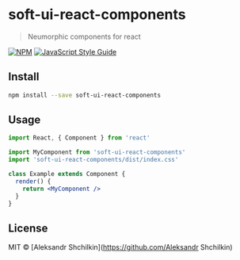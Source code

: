 # soft-ui-react-components

> Neumorphic components for react

[![NPM](https://img.shields.io/npm/v/soft-ui-react-components.svg)](https://www.npmjs.com/package/soft-ui-react-components) [![JavaScript Style Guide](https://img.shields.io/badge/code_style-standard-brightgreen.svg)](https://standardjs.com)

## Install

```bash
npm install --save soft-ui-react-components
```

## Usage

```jsx
import React, { Component } from 'react'

import MyComponent from 'soft-ui-react-components'
import 'soft-ui-react-components/dist/index.css'

class Example extends Component {
  render() {
    return <MyComponent />
  }
}
```

## License

MIT © [Aleksandr Shchilkin](https://github.com/Aleksandr Shchilkin)

